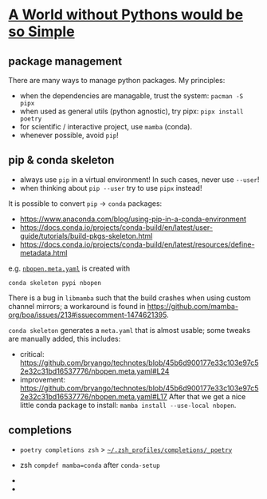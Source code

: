 # [A World without Pythons would be so Simple](https://arxiv.org/abs/2102.07774)

## package management

There are many ways to manage python packages. My principles:

- when the dependencies are managable, trust the system: `pacman -S pipx`
- when used as general utils (python agnostic), try pipx:  `pipx install poetry`
- for scientific / interactive project, use `mamba` (conda).
- whenever possible, avoid `pip`!

## pip & conda skeleton

- always use `pip` in a virtual environment! In such cases, never use `--user`!
- when thinking about `pip --user` try to use `pipx` instead!

It is possible to convert `pip` -> `conda` packages:

- https://www.anaconda.com/blog/using-pip-in-a-conda-environment
- https://docs.conda.io/projects/conda-build/en/latest/user-guide/tutorials/build-pkgs-skeleton.html
- https://docs.conda.io/projects/conda-build/en/latest/resources/define-metadata.html

e.g. [`nbopen.meta.yaml`](./nbopen.meta.yaml) is created with

```
conda skeleton pypi nbopen
```
There is a bug in `libmamba` such that the build crashes when using custom channel mirrors; a workaround is found in https://github.com/mamba-org/boa/issues/213#issuecomment-1474621395.

`conda skeleton` generates a `meta.yaml` that is almost usable; some tweaks are manually added, this includes:
- critical: https://github.com/bryango/technotes/blob/45b6d900177e33c103e97c52e32c31bd16537776/nbopen.meta.yaml#L24
- improvement: https://github.com/bryango/technotes/blob/45b6d900177e33c103e97c52e32c31bd16537776/nbopen.meta.yaml#L17
After that we get a nice little conda package to install: `mamba install --use-local nbopen`.

## completions

- `poetry completions zsh` > [`~/.zsh_profiles/completions/_poetry`](https://github.com/bryango/zsh-profiles/blob/-/completions/_poetry)
- zsh `compdef mamba=conda` after `conda-setup`


- 
- 


